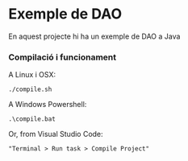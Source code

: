 # Exemple de DAO #

En aquest projecte hi ha un exemple de DAO a Java

### Compilació i funcionament ###

A Linux i OSX:

```
./compile.sh
```

A Windows Powershell:

```
.\compile.bat
```

Or, from Visual Studio Code:

```
"Terminal > Run task > Compile Project"

```